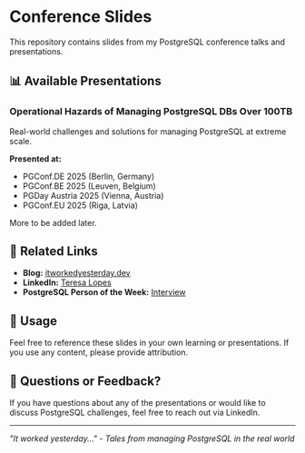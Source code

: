 # Conference Slides

This repository contains slides from my PostgreSQL conference talks and presentations.

## 📊 Available Presentations

### Operational Hazards of Managing PostgreSQL DBs Over 100TB
Real-world challenges and solutions for managing PostgreSQL at extreme scale.

**Presented at:**

- PGConf.DE 2025 (Berlin, Germany)
- PGConf.BE 2025 (Leuven, Belgium)
- PGDay Austria 2025 (Vienna, Austria)
- PGConf.EU 2025 (Riga, Latvia)

More to be added later.

## 🔗 Related Links

- **Blog:** [itworkedyesterday.dev](https://itworkedyesterday.dev)
- **LinkedIn:** [Teresa Lopes](https://www.linkedin.com/in/teresa-lopes-774bb55a)
- **PostgreSQL Person of the Week:** [Interview](https://postgresql.life/post/teresa_lopes)

## 📝 Usage

Feel free to reference these slides in your own learning or presentations. If you use any content, please provide attribution.

## 💬 Questions or Feedback?

If you have questions about any of the presentations or would like to discuss PostgreSQL challenges, feel free to reach out via LinkedIn.

---

*"It worked yesterday..." - Tales from managing PostgreSQL in the real world*
